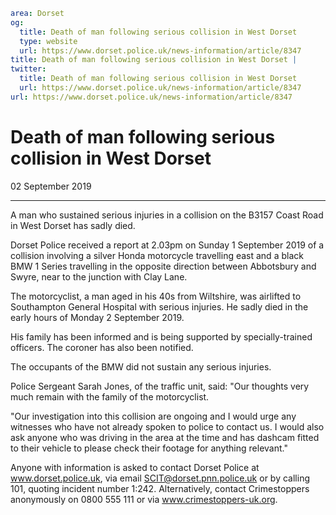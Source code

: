 ```yaml
area: Dorset
og:
  title: Death of man following serious collision in West Dorset
  type: website
  url: https://www.dorset.police.uk/news-information/article/8347
title: Death of man following serious collision in West Dorset |
twitter:
  title: Death of man following serious collision in West Dorset
  url: https://www.dorset.police.uk/news-information/article/8347
url: https://www.dorset.police.uk/news-information/article/8347
```

# Death of man following serious collision in West Dorset

02 September 2019

* * *

A man who sustained serious injuries in a collision on the B3157 Coast Road in West Dorset has sadly died.

Dorset Police received a report at 2.03pm on Sunday 1 September 2019 of a collision involving a silver Honda motorcycle travelling east and a black BMW 1 Series travelling in the opposite direction between Abbotsbury and Swyre, near to the junction with Clay Lane.

The motorcyclist, a man aged in his 40s from Wiltshire, was airlifted to Southampton General Hospital with serious injuries. He sadly died in the early hours of Monday 2 September 2019.

His family has been informed and is being supported by specially-trained officers. The coroner has also been notified.

The occupants of the BMW did not sustain any serious injuries.

Police Sergeant Sarah Jones, of the traffic unit, said: "Our thoughts very much remain with the family of the motorcyclist.

"Our investigation into this collision are ongoing and I would urge any witnesses who have not already spoken to police to contact us. I would also ask anyone who was driving in the area at the time and has dashcam fitted to their vehicle to please check their footage for anything relevant."

Anyone with information is asked to contact Dorset Police at www.dorset.police.uk, via email SCIT@dorset.pnn.police.uk or by calling 101, quoting incident number 1:242. Alternatively, contact Crimestoppers anonymously on 0800 555 111 or via www.crimestoppers-uk.org.
